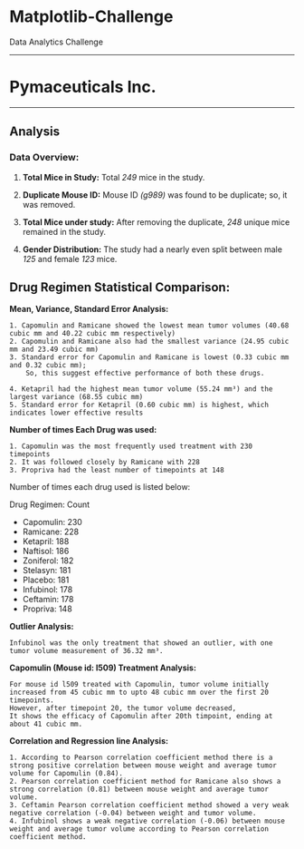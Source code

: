 # Matplotlib-Challenge
Data Analytics Challenge
_____________________________________
# Pymaceuticals Inc.
---

## Analysis

### Data Overview:

1. **Total Mice in Study:**
    Total *249* mice in the study.

2. **Duplicate Mouse ID:**
    Mouse ID *(g989)* was found to be duplicate; so, it was removed.
    
3. **Total Mice under study:**
    After removing the duplicate, *248* unique mice remained in the study.

4. **Gender Distribution:**
    The study had a nearly even split between male *125* and female *123* mice.


## Drug Regimen Statistical Comparison:

**Mean, Variance, Standard Error Analysis:**

    1. Capomulin and Ramicane showed the lowest mean tumor volumes (40.68 cubic mm and 40.22 cubic mm respectively)
    2. Capomulin and Ramicane also had the smallest variance (24.95 cubic mm and 23.49 cubic mm)
    3. Standard error for Capomulin and Ramicane is lowest (0.33 cubic mm and 0.32 cubic mm); 
        So, this suggest effective performance of both these drugs.

    4. Ketapril had the highest mean tumor volume (55.24 mm³) and the largest variance (68.55 cubic mm)
    5. Standard error for Ketapril (0.60 cubic mm) is highest, which indicates lower effective results

**Number of times Each Drug was used:**

    1. Capomulin was the most frequently used treatment with 230 timepoints
    2. It was followed closely by Ramicane with 228 
    3. Propriva had the least number of timepoints at 148

Number of times each drug used is listed below:
    
Drug Regimen:    Count
- Capomulin:     230
- Ramicane:      228
- Ketapril:      188
- Naftisol:      186
- Zoniferol:     182
- Stelasyn:      181
- Placebo:       181
- Infubinol:     178
- Ceftamin:      178
- Propriva:      148

**Outlier Analysis:**

    Infubinol was the only treatment that showed an outlier, with one tumor volume measurement of 36.32 mm³.

**Capomulin (Mouse id: l509) Treatment Analysis:**

    For mouse id l509 treated with Capomulin, tumor volume initially increased from 45 cubic mm to upto 48 cubic mm over the first 20 timepoints.
    However, after timepoint 20, the tumor volume decreased,
    It shows the efficacy of Capomulin after 20th timpoint, ending at about 41 cubic mm.

**Correlation and Regression line Analysis:**

    1. According to Pearson correlation coefficient method there is a strong positive correlation between mouse weight and average tumor volume for Capomulin (0.84).
    2. Pearson correlation coefficient method for Ramicane also shows a strong correlation (0.81) between mouse weight and average tumor volume.
    3. Ceftamin Pearson correlation coefficient method showed a very weak negative correlation (-0.04) between weight and tumor volume.
    4. Infubinol shows a weak negative correlation (-0.06) between mouse weight and average tumor volume according to Pearson correlation coefficient method.

